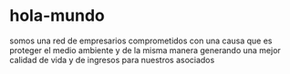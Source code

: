 # hola-mundo
somos una red de empresarios comprometidos con una causa que es proteger el medio ambiente y de la misma manera generando una mejor calidad de vida y de ingresos para nuestros asociados
